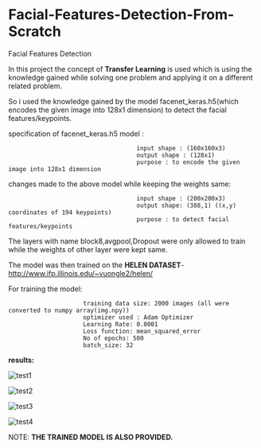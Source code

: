 # Facial-Features-Detection-From-Scratch
Facial Features Detection

In this project the concept of **Transfer Learning** is used which is using the knowledge gained while solving one problem and applying it on a different related problem.

So i used the knowledge gained by the model facenet_keras.h5(which encodes the given image into 128x1 dimension) to detect the facial features/keypoints.

specification of facenet_keras.h5 model :

                                        input shape : (160x160x3)
                                        output shape : (128x1)
                                        purpose : to encode the given image into 128x1 dimension 
                                        
changes made to the above model while keeping the weights same:

                                        input shape : (200x200x3)
                                        output shape: (388,1) ((x,y) coordinates of 194 keypoints)
                                        purpose : to detect facial features/keypoints
                                     
The layers with name block8,avgpool,Dropout were only allowed to train while the weights of other layer were kept same.

The model was then trained on the **HELEN DATASET**- http://www.ifp.illinois.edu/~vuongle2/helen/

For training the model:
                        
                         training data size: 2000 images (all were converted to numpy array(img.npy))
                         optimizer used : Adam Optimizer
                         Learning Rate: 0.0001
                         Loss function: mean_squared_error
                         No of epochs: 500
                         batch_size: 32
                         
 **results:**
       
![test1](https://github.com/yash88600/Facial-Features-Detection/blob/master/Results/100.PNG)

![test2](https://github.com/yash88600/Facial-Features-Detection/blob/master/Results/12.PNG)

![test3](https://github.com/yash88600/Facial-Features-Detection/blob/master/Results/1000.PNG)

![test4](https://github.com/yash88600/Facial-Features-Detection/blob/master/Results/Capture.PNG)



 NOTE: **THE TRAINED MODEL IS ALSO PROVIDED.**
